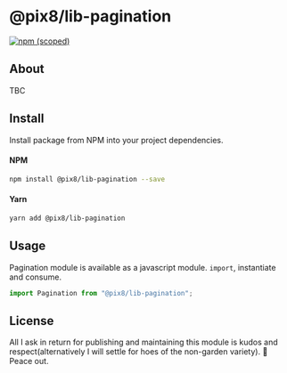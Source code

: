# @pix8/lib-pagination


[![npm (scoped)](https://img.shields.io/npm/v/@pix8/lib-pagination.svg)](https://www.npmjs.com/package/@pix8/lib-pagination)

## About

TBC

## Install
Install package from NPM into your project dependencies.

#### NPM
```bash
npm install @pix8/lib-pagination --save
```

#### Yarn
```bash
yarn add @pix8/lib-pagination
```

## Usage
Pagination module is available as a javascript module. `import`, instantiate and consume.

```javascript
import Pagination from "@pix8/lib-pagination";

```

## License

All I ask in return for publishing and maintaining this module is kudos and respect(alternatively I will settle for hoes of the non-garden variety). 🤘 Peace out.
